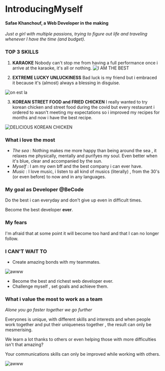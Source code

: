 # IntroducingMyself

#### Safae Khanchouf, a Web Developer in the making 


*Just a girl with multiple passions, trying to figure out life and traveling whenever I have the time (and budget).*



### TOP 3 SKILLS

1. **KARAOKE**
 Nobody can't stop me from having a full performance once i arrive at the  karaoke, it's all or nothing. 
![I AM THE BEST ](https://media.giphy.com/media/Tdqgr6bOhtLaM/giphy.gif)


 2. **EXTREME LUCKY UNLUCKINESS** 
   Bad luck is my friend but i embraced it because it's (almost) always a blessing in disguise.
   
   ![on est la ](https://media.giphy.com/media/N51ev52cqXizcwvchI/giphy.gif)
   
3. **KOREAN STREET FOOD and FRIED CHICKEN**
 I really wanted to try korean chicken and street food  during the covid but every restaurant i ordered to wasn't meeting my expectations so i improved  my recipes for months and now i have the best recipe.
 
![DELICIOUS KOREAN CHICKEN](https://media.giphy.com/media/JTydmVWP0vrD0dAQPI/giphy.gif)




### What i love the most

- *The sea* : Nothing makes me more happy than being around the sea , it relaxes me physically, mentally and purifyes my soul. Even better when it's blue, clear and accompanied by the sun.
- *Myself* : I am my own bff and the best company i can ever have.
-  *Music* : I love music, i listen to all kind of musics (literally) , from the 30's (or even before)  to now and in  any languages.



### My goal as Developer @BeCode

Do the best i can everyday and don't give up even in difficult times.

Become the best developer **ever**.



### My fears 

I'm afraid that at some point it will become too hard and that I can no longer follow.



### I CAN'T WAIT TO 

- Create amazing bonds with my teammates.

![awww](https://media.giphy.com/media/LYJLrM8VkBmyCKOd1O/giphy.gif)

- Become the best and richest web developer ever.
-  Challenge myself , set goals and achieve them.



### What i value the most to work as a team

*Alone you go faster together we go further*

Everyones is unique, with different skills and interests and when people work together and put their uniqueness together ,
the result can only be mesmerising. 

We learn a lot thanks to others or even helping those with more difficulties isn't that amazing?

Your communications skills can only be improved while working with others.


![awww](https://media.giphy.com/media/m9eG1qVjvN56H0MXt8/giphy.gif)




